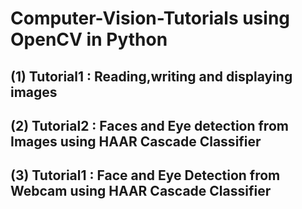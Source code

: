 # Computer-Vision-Tutorials using OpenCV in Python


## (1) Tutorial1 : Reading,writing and displaying images

## (2) Tutorial2 : Faces and Eye detection from Images using HAAR Cascade Classifier

## (3) Tutorial1 : Face and Eye Detection from Webcam using HAAR Cascade Classifier
